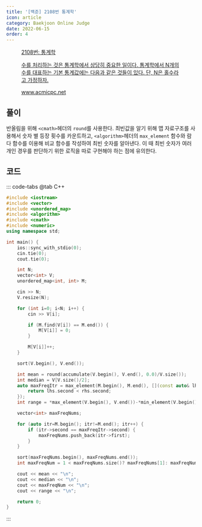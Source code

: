 ```yaml
---
title: '[백준] 2108번 통계학'
icon: article
category: Baekjoon Online Judge
date: 2022-06-15
order: 4
---
```


<figure class="opengraph"><a href="https://www.acmicpc.net/problem/2108" data-source-url="https://www.acmicpc.net/problem/2108">
<div class="og-image" style="background-image: url('https://drive.google.com/uc?export=view&id=1nCax5mgwtYA82T46I_ntU1afsBBNkrLr');"></div>
<div class="og-text">
<p class="og-title">2108번: 통계학</p>
<p class="og-desc">수를 처리하는 것은 통계학에서 상당히 중요한 일이다. 통계학에서 N개의 수를 대표하는 기본 통계값에는 다음과 같은 것들이 있다. 단, N은 홀수라고 가정하자.</p>
<p class="og-host">www.acmicpc.net</p></div></a></figure>

## 풀이
반올림을 위해 `<cmath>`헤더의 `round`를 사용한다. 최빈값을 알기 위해 맵 자료구조를 사용해서 숫자 별 등장 횟수를 카운트하고, `<algorithm>`헤더의 `max_element` 함수와 람다 함수를 이용해 비교 함수를 작성하여 최빈 숫자를 알아낸다. 이 때 최빈 숫자가 여러 개인 경우를 판단하기 위한 로직을 따로 구현해야 하는 점에 유의한다.

## 코드
::: code-tabs
@tab C++
```cpp
#include <iostream>
#include <vector>
#include <unordered_map>
#include <algorithm>
#include <cmath>
#include <numeric>
using namespace std;

int main() {
    ios::sync_with_stdio(0);
    cin.tie(0);
    cout.tie(0);

    int N;
    vector<int> V;
    unordered_map<int, int> M;

    cin >> N;
    V.resize(N);

    for (int i=0; i<N; i++) {
        cin >> V[i];

        if (M.find(V[i]) == M.end()) {
            M[V[i]] = 0;
        }

        M[V[i]]++;
    }

    sort(V.begin(), V.end());

    int mean = round(accumulate(V.begin(), V.end(), 0.0)/V.size());
    int median = V[V.size()/2];
    auto maxFreqItr = max_element(M.begin(), M.end(), [](const auto& lhs, const auto& rhs) {
        return lhs.second < rhs.second;
    });
    int range = *max_element(V.begin(), V.end())-*min_element(V.begin(), V.end());

    vector<int> maxFreqNums;

    for (auto itr=M.begin(); itr!=M.end(); itr++) {
        if (itr->second == maxFreqItr->second) {
            maxFreqNums.push_back(itr->first);
        }
    }

    sort(maxFreqNums.begin(), maxFreqNums.end());
    int maxFreqNum = 1 < maxFreqNums.size()? maxFreqNums[1]: maxFreqNums[0];

    cout << mean << "\n";
    cout << median << "\n";
    cout << maxFreqNum << "\n";
    cout << range << "\n";

    return 0;
}
```
:::
